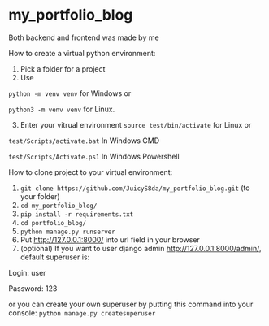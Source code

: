 # my_portfolio_blog
Both backend and frontend was made by me

How to create a virtual python environment:

1. Pick a folder for a project
2. Use

```python -m venv venv``` for Windows or

```python3 -m venv venv``` for Linux.

3. Enter your vitrual environment ```source test/bin/activate``` for Linux or

```test/Scripts/activate.bat``` In Windows CMD 

```test/Scripts/Activate.ps1``` In Windows Powershell

How to clone project to your virtual environment:

1. ```git clone https://github.com/JuicyS8da/my_portfolio_blog.git``` (to your folder)
2. ```cd my_portfolio_blog/```
3. ```pip install -r requirements.txt```
4. ```cd portfolio_blog/```
5. ```python manage.py runserver```
6. Put http://127.0.0.1:8000/ into url field in your browser
7. (optional) If you want to user django admin http://127.0.0.1:8000/admin/, default superuser is:

Login: user

Password: 123

or you can create your own superuser by putting this command into your console:
```python manage.py createsuperuser```
